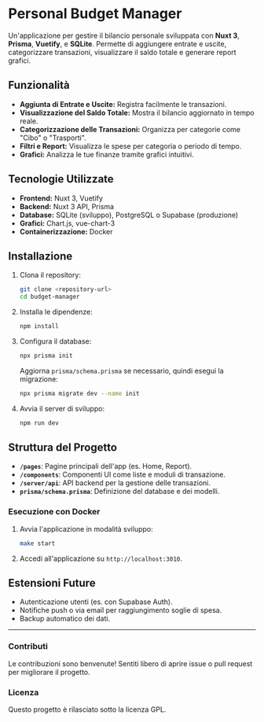 # Personal Budget Manager
Un'applicazione per gestire il bilancio personale sviluppata con **Nuxt 3**, **Prisma**, **Vuetify**, e **SQLite**. Permette di aggiungere entrate e uscite, categorizzare transazioni, visualizzare il saldo totale e generare report grafici.

## Funzionalità

- **Aggiunta di Entrate e Uscite:** Registra facilmente le transazioni.
- **Visualizzazione del Saldo Totale:** Mostra il bilancio aggiornato in tempo reale.
- **Categorizzazione delle Transazioni:** Organizza per categorie come "Cibo" o "Trasporti".
- **Filtri e Report:** Visualizza le spese per categoria o periodo di tempo.
- **Grafici:** Analizza le tue finanze tramite grafici intuitivi.

## Tecnologie Utilizzate

- **Frontend:** Nuxt 3, Vuetify
- **Backend:** Nuxt 3 API, Prisma
- **Database:** SQLite (sviluppo), PostgreSQL o Supabase (produzione)
- **Grafici:** Chart.js, vue-chart-3
- **Containerizzazione:** Docker

## Installazione

1. Clona il repository:
   ```bash
   git clone <repository-url>
   cd budget-manager
   ```

2. Installa le dipendenze:
   ```bash
   npm install
   ```

3. Configura il database:
   ```bash
   npx prisma init
   ```
   Aggiorna `prisma/schema.prisma` se necessario, quindi esegui la migrazione:
   ```bash
   npx prisma migrate dev --name init
   ```

4. Avvia il server di sviluppo:
   ```bash
   npm run dev
   ```

## Struttura del Progetto

- **`/pages`**: Pagine principali dell'app (es. Home, Report).
- **`/components`**: Componenti UI come liste e moduli di transazione.
- **`/server/api`**: API backend per la gestione delle transazioni.
- **`prisma/schema.prisma`**: Definizione del database e dei modelli.

### Esecuzione con Docker

1. Avvia l'applicazione in modalità sviluppo:
   ```bash
   make start
   ```

2. Accedi all'applicazione su `http://localhost:3010`.

## Estensioni Future

- Autenticazione utenti (es. con Supabase Auth).
- Notifiche push o via email per raggiungimento soglie di spesa.
- Backup automatico dei dati.

---

### Contributi

Le contribuzioni sono benvenute! Sentiti libero di aprire issue o pull request per migliorare il progetto.

### Licenza

Questo progetto è rilasciato sotto la licenza GPL.
